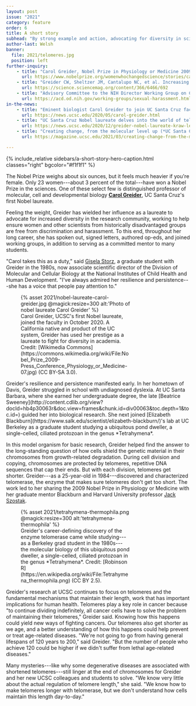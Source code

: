 ```yaml
---
layout: post
issue: "2021"
category: feature
order: 6
title: A short story
subhead: "By strong example and action, advocating for diversity in science"
author-last: Welsh
banner:
  file: 2021/telomeres.jpg
  position: left
further-inquiry:
    - title: "Carol Greider, Nobel Prize in Physiology or Medicine 2009"
      url: https://www.nobelprize.org/womenwhochangedscience/stories/carol-greider
    - title: "Greider CW, Sheltzer JM, Cantalupo NC, et al. Increasing gender diversity in the STEM research workforce. Science 2019;366(6466):692-95."
      url: https://science.sciencemag.org/content/366/6466/692
    - title: "Advisory Committee to the NIH Director Working Group on Changing the Culture to End Sexual Harassment (December 2019)."
      url: https://acd.od.nih.gov/working-groups/sexual-harassment.html
in-the-news:
    - title: "Eminent biologist Carol Greider to join UC Santa Cruz faculty (UCSC News, May 2020)"
      url: https://news.ucsc.edu/2020/05/carol-greider.html
    - title: "UC Santa Cruz Nobel laureate delves into the world of telomeres in Kraw Lecture (UCSC News, December 2020)"
      url: https://news.ucsc.edu/2020/12/greider-nobel-laureate-kraw-lecture-feature.html
    - title: "Creating change, from the molecular level up (*UC Santa Cruz Magazine*, March 2021)"
      url: https://magazine.ucsc.edu/2021/03/creating-change-from-the-molecular-level-up/

---
```

{% include_relative sidebars/a-short-story-hero-caption.html classes="right" bgcolor="#f1f1f1" %}

The Nobel Prize weighs about six ounces, but it feels much heavier if you're female. Only 23 women---about 3 percent of the total---have won a Nobel Prize in the sciences. One of these select few is distinguished professor of molecular, cell and developmental biology [**Carol Greider**](https://mcd.ucsc.edu/faculty/greider.html), UC Santa Cruz's first Nobel laureate.

Feeling the weight, Greider has wielded her influence as a laureate to advocate for increased diversity in the research community, working to help ensure women and other scientists from historically disadvantaged groups are free from discrimination and harassment. To this end, throughout her long career, she has spoken out, signed letters, authored op-eds, and joined working groups, in addition to serving as a committed mentor to many students.

"Carol takes this as a duty," said [Gisela Storz](https://irp.nih.gov/pi/gisela-storz), a graduate student with Greider in the 1980s, now associate scientific director of the Division of Molecular and Cellular Biology at the National Institutes of Child Health and Human Development. "I\'ve always admired her resilience and persistence---she has a voice that people pay attention to."
<figure class="left" style="width:300px;">
  {% asset 2021/nobel-laureate-carol-greider.jpg @magick:resize=300 alt:'Photo of nobel laureate Carol Greider' %}<figcaption markdown="span">Carol Greider, UCSC's first Nobel laureate, joined the faculty in October 2020. A California native and product of the UC system, Greider has used her prestige as a laureate to fight for diversity in academia. Credit: [Wikimedia Commons](https://commons.wikimedia.org/wiki/File:Nobel_Prize_2009-Press_Conference_Physiology_or_Medicine-07.jpg) (CC BY-SA 3.0).</figcaption>
</figure>
Greider's resilience and persistence manifested early. In her hometown of Davis, Greider struggled in school with undiagnosed dyslexia. At UC Santa Barbara, where she earned her undergraduate degree, the late [Beatrice Sweeney](http://content.cdlib.org/view?docId=hb4p30063r&doc.view=frames&chunk.id=div00063&toc.depth=1&toc.id=) guided her into biological research. She next joined [Elizabeth Blackburn](https://www.salk.edu/scientist/elizabeth-blackburn/)'s lab at UC Berkeley as a graduate student studying a ubiquitous pond dweller, a single-celled, ciliated protozoan in the genus *Tetrahymena*.

In this model organism for basic research, Greider helped find the answer to the long-standing question of how cells shield the genetic material in their chromosomes from growth-related degradation. During cell division and copying, chromosomes are protected by telomeres, repetitive DNA sequences that cap their ends. But with each division, telomeres get shorter. Greider---as a 25-year-old in 1984---discovered and characterized telomerase, the enzyme that makes sure telomeres don't get too short. The work led to her sharing the 2009 Nobel Prize in Physiology or Medicine with her graduate mentor Blackburn and Harvard University professor [Jack Szostak](https://chemistry.harvard.edu/people/jack-szostak).
<figure class="left" style="width:300px;">
  {% asset 2021/tetrahymena-thermophila.png @magick:resize=300 alt:'tetrahymena-thermophila' %}<figcaption markdown="span">Greider's career-defining discovery of the enzyme telomerase came while studying---as a Berkeley grad student in the 1980s---the molecular biology of this ubiquitous pond dweller, a single-celled, ciliated protozoan in the genus *Tetrahymena*. Credit: [Robinson R](https://en.wikipedia.org/wiki/File:Tetrahymena_thermophila.png) (CC BY 2.5).</figcaption>
</figure>

Greider's research at UCSC continues to focus on telomeres and the fundamental mechanisms that maintain their length, work that has important implications for human health. Telomeres play a key role in cancer because "to continue dividing indefinitely, all cancer cells have to solve the problem of maintaining their telomeres," Greider said. Knowing how this happens could yield new ways of fighting cancers. Our telomeres also get shorter as we age, and a better understanding of how this happens could help prevent or treat age-related diseases. "We're not going to go from having general lifespans of 120 years to 200," said Greider. "But the number of people who achieve 120 could be higher if we didn't suffer from lethal age-related diseases."

Many mysteries---like why some degenerative diseases are associated with shortened telomeres---still linger at the end of chromosomes for Greider and her new UCSC colleagues and students to solve. "We know very little about the actual regulation of telomere length," she said. "We know how to make telomeres longer with telomerase, but we don't understand how cells maintain this length day-to-day."
